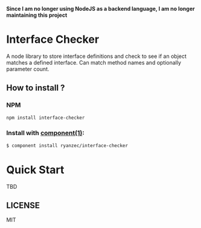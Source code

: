 **Since I am no longer using NodeJS as a backend language, I am no longer maintaining this project**

# Interface Checker

A node library to store interface definitions and check to see if an object matches a defined interface.  Can match method names and optionally parameter count.


## How to install ?


### NPM

```bash
npm install interface-checker
```

### Install with [component(1)](http://component.io):

```bash
$ component install ryanzec/interface-checker
```

# Quick Start

TBD

## LICENSE

MIT
